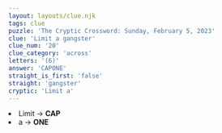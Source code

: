```yaml
---
layout: layouts/clue.njk
tags: clue
puzzle: 'The Cryptic Crossword: Sunday, February 5, 2023'
clue: 'Limit a gangster'
clue_num: '20'
clue_category: 'across'
letters: '(6)'
answer: 'CAPONE'
straight_is_first: 'false'
straight: 'gangster'
cryptic: 'Limit a'
---
```

<li>Limit → <b>CAP</b></li>
<li>a → <b>ONE</b></li>